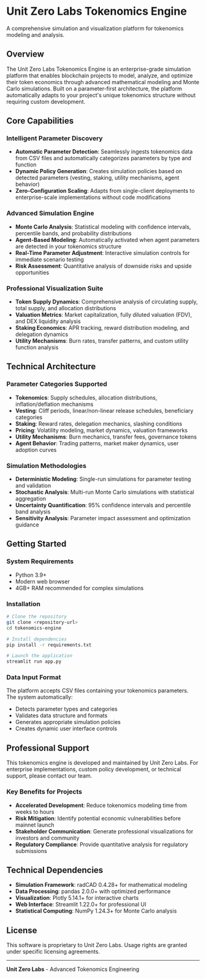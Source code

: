 # Unit Zero Labs Tokenomics Engine

A comprehensive simulation and visualization platform for tokenomics modeling and analysis.

## Overview

The Unit Zero Labs Tokenomics Engine is an enterprise-grade simulation platform that enables blockchain projects to model, analyze, and optimize their token economics through advanced mathematical modeling and Monte Carlo simulations. Built on a parameter-first architecture, the platform automatically adapts to your project's unique tokenomics structure without requiring custom development.

## Core Capabilities

### Intelligent Parameter Discovery
- **Automatic Parameter Detection**: Seamlessly ingests tokenomics data from CSV files and automatically categorizes parameters by type and function
- **Dynamic Policy Generation**: Creates simulation policies based on detected parameters (vesting, staking, utility mechanisms, agent behavior)
- **Zero-Configuration Scaling**: Adapts from single-client deployments to enterprise-scale implementations without code modifications

### Advanced Simulation Engine
- **Monte Carlo Analysis**: Statistical modeling with confidence intervals, percentile bands, and probability distributions
- **Agent-Based Modeling**: Automatically activated when agent parameters are detected in your tokenomics structure
- **Real-Time Parameter Adjustment**: Interactive simulation controls for immediate scenario testing
- **Risk Assessment**: Quantitative analysis of downside risks and upside opportunities

### Professional Visualization Suite
- **Token Supply Dynamics**: Comprehensive analysis of circulating supply, total supply, and allocation distributions
- **Valuation Metrics**: Market capitalization, fully diluted valuation (FDV), and DEX liquidity analysis
- **Staking Economics**: APR tracking, reward distribution modeling, and delegation dynamics
- **Utility Mechanisms**: Burn rates, transfer patterns, and custom utility function analysis

## Technical Architecture

### Parameter Categories Supported
- **Tokenomics**: Supply schedules, allocation distributions, inflation/deflation mechanisms
- **Vesting**: Cliff periods, linear/non-linear release schedules, beneficiary categories
- **Staking**: Reward rates, delegation mechanics, slashing conditions
- **Pricing**: Volatility modeling, market dynamics, valuation frameworks
- **Utility Mechanisms**: Burn mechanics, transfer fees, governance tokens
- **Agent Behavior**: Trading patterns, market maker dynamics, user adoption curves

### Simulation Methodologies
- **Deterministic Modeling**: Single-run simulations for parameter testing and validation
- **Stochastic Analysis**: Multi-run Monte Carlo simulations with statistical aggregation
- **Uncertainty Quantification**: 95% confidence intervals and percentile band analysis
- **Sensitivity Analysis**: Parameter impact assessment and optimization guidance

## Getting Started

### System Requirements
- Python 3.9+
- Modern web browser
- 4GB+ RAM recommended for complex simulations

### Installation
```bash
# Clone the repository
git clone <repository-url>
cd tokenomics-engine

# Install dependencies
pip install -r requirements.txt

# Launch the application
streamlit run app.py
```

### Data Input Format
The platform accepts CSV files containing your tokenomics parameters. The system automatically:
- Detects parameter types and categories
- Validates data structure and formats
- Generates appropriate simulation policies
- Creates dynamic user interface controls

## Professional Support

This tokenomics engine is developed and maintained by Unit Zero Labs. For enterprise implementations, custom policy development, or technical support, please contact our team.

### Key Benefits for Projects
- **Accelerated Development**: Reduce tokenomics modeling time from weeks to hours
- **Risk Mitigation**: Identify potential economic vulnerabilities before mainnet launch
- **Stakeholder Communication**: Generate professional visualizations for investors and community
- **Regulatory Compliance**: Provide quantitative analysis for regulatory submissions

## Technical Dependencies

- **Simulation Framework**: radCAD 0.4.28+ for mathematical modeling
- **Data Processing**: pandas 2.0.0+ with optimized performance
- **Visualization**: Plotly 5.14.1+ for interactive charts
- **Web Interface**: Streamlit 1.22.0+ for professional UI
- **Statistical Computing**: NumPy 1.24.3+ for Monte Carlo analysis

## License

This software is proprietary to Unit Zero Labs. Usage rights are granted under specific licensing agreements.

---

**Unit Zero Labs** - Advanced Tokenomics Engineering 